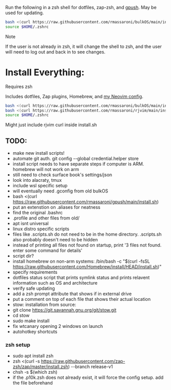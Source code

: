 Run the following in a zsh shell for dotfiles, zap-zsh, and [gpush](https://github.com/rmassaroni/gpush). May be used for updating.

```bash
bash <(curl https://raw.githubusercontent.com/rmassaroni/bulkOS/main/install.sh);
source $HOME/.zshrc
```

> [!NOTE]
> If the user is not already in zsh, it will change the shell to zsh, and the user will need to log out and back in to see changes.


# Install Everything:
Requires zsh

Includes dotfiles, Zap plugins, Homebrew, and [my Neovim config](https://github.com/rmassaroni/rjvim).
```bash
bash <(curl https://raw.githubusercontent.com/rmassaroni/bulkOS/main/install.sh); 
bash <(curl https://raw.githubusercontent.com/rmassaroni/rjvim/main/install.sh); 
source $HOME/.zshrc
```

Might just include rjvim curl inside install.sh


## TODO:
- make new install scripts!
- automate git auth.  git config --global credential.helper store
- install script needs to have separate steps if computer is ARM. homebrew will not work on arm
- still need to check surface book's settings/json
- look into alacraty, tmux
- include wsl specific setup
- will eventually need .gconfig from old bulkOS
- bash <(curl https://raw.githubusercontent.com/rmassaroni/gpush/main/install.sh)
- put an extenstion on .aliases for neatness
- find the original .bashrc
- .profile and other files from old/
- apt isnt universal
- linux distro specific scripts
- files like .scripts.sh do not need to be in the home directory. .scripts.sh also probably doesn't need to be hidden
- instead of printing all files not found on startup, print '3 files not found. enter some command for details'
- script dir?
- install homebrew on non-arm systems: /bin/bash -c "$(curl -fsSL https://raw.githubusercontent.com/Homebrew/install/HEAD/install.sh)"
- specify requirements
- dotfiles status script that prints symlink status and prints relavent information such as OS and architecture
- verify safe updating
- add a zsh prompt attribute that shows if in external drive
- put a comment on top of each file that shows their actual location
- stow: installation from source:
- git clone https://git.savannah.gnu.org/git/stow.git
- cd stow
- sudo make install
- fix wtcanary opening 2 windows on launch
- autohotkey shortcuts



### zsh setup
- sudo apt install zsh
- zsh <(curl -s https://raw.githubusercontent.com/zap-zsh/zap/master/install.zsh) --branch release-v1
- chsh -s $(which zsh)
- if the .p10k.zsh does not already exist, it will force the config setup. add the file beforehand






